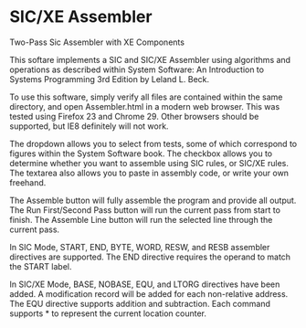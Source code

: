 SIC/XE Assembler
===

Two-Pass Sic Assembler with XE Components

This softare implements a SIC and SIC/XE Assembler using algorithms and operations as described within 
System Software: An Introduction to Systems Programming 3rd Edition by Leland L. Beck.

To use this software, simply verify all files are contained within the same directory, and open Assembler.html in a
modern web browser.  This was tested using Firefox 23 and Chrome 29.  Other browsers should be supported, but IE8 
definitely will not work.

The dropdown allows you to select from tests, some of which correspond to figures within the System Software book.
The checkbox allows you to determine whether you want to assemble using SIC rules, or SIC/XE rules.
The textarea also allows you to paste in assembly code, or write your own freehand.

The Assemble button will fully assemble the program and provide all output.
The Run First/Second Pass button will run the current pass from start to finish.
The Assemble Line button will run the selected line through the current pass.

In SIC Mode, START, END, BYTE, WORD, RESW, and RESB assembler directives are supported.
The END directive requires the operand to match the START label.

In SIC/XE Mode, BASE, NOBASE, EQU, and LTORG directives have been added.
A modification record will be added for each non-relative address.
The EQU directive supports addition and subtraction.
Each command supports * to represent the current location counter.
